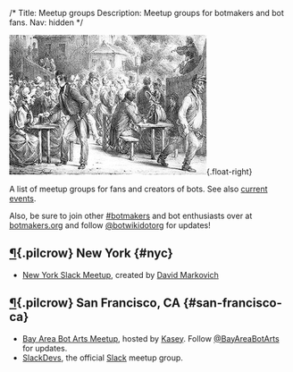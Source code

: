 /*
Title: Meetup groups
Description: Meetup groups for botmakers and bot fans.
Nav: hidden
*/

![A botmaker gathering](/content/images/illustrations/people-evening.jpg){.float-right}

A list of meetup groups for fans and creators of bots. See also [current events](/events/).



Also, be sure to join other [#botmakers](https://twitter.com/search?q=%23botmakers) and bot enthusiasts over at [botmakers.org](https://botmakers.org/) and follow [@botwikidotorg](https://twitter.com/botwikidotorg) for updates!


## [¶](#nyc){.pilcrow} New York {#nyc}

- [New York Slack Meetup](http://www.meetup.com/New-York-Slack-Meetup/), created by [David Markovich](https://twitter.com/DavidMarkovich_)

## [¶](#san-francisco-ca){.pilcrow} San Francisco, CA {#san-francisco-ca}

- [Bay Area Bot Arts Meetup](http://www.meetup.com/Bay-Area-Bot-Arts/), hosted by [Kasey](https://twitter.com/bitpixi). Follow [@BayAreaBotArts](https://twitter.com/BayAreaBotArts) for updates.
- [SlackDevs](http://www.meetup.com/SlackDevs/), the official [Slack](http://slackhq.com/) meetup group.


